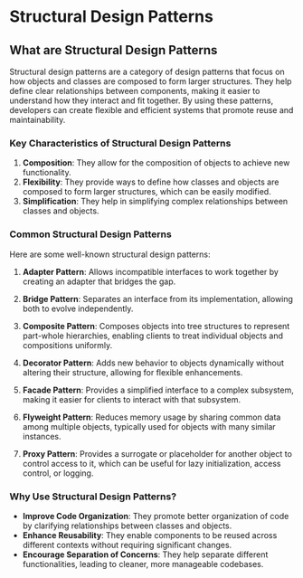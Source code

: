 # Structural Design Patterns

## What are Structural Design Patterns

Structural design patterns are a category of design patterns that focus on how objects and classes are composed to form larger structures. They help define clear relationships between components, making it easier to understand how they interact and fit together. By using these patterns, developers can create flexible and efficient systems that promote reuse and maintainability.

### Key Characteristics of Structural Design Patterns

1. **Composition**: They allow for the composition of objects to achieve new functionality.
2. **Flexibility**: They provide ways to define how classes and objects are composed to form larger structures, which can be easily modified.
3. **Simplification**: They help in simplifying complex relationships between classes and objects.

### Common Structural Design Patterns

Here are some well-known structural design patterns:

1. **Adapter Pattern**: Allows incompatible interfaces to work together by creating an adapter that bridges the gap.

2. **Bridge Pattern**: Separates an interface from its implementation, allowing both to evolve independently.

3. **Composite Pattern**: Composes objects into tree structures to represent part-whole hierarchies, enabling clients to treat individual objects and compositions uniformly.

4. **Decorator Pattern**: Adds new behavior to objects dynamically without altering their structure, allowing for flexible enhancements.

5. **Facade Pattern**: Provides a simplified interface to a complex subsystem, making it easier for clients to interact with that subsystem.

6. **Flyweight Pattern**: Reduces memory usage by sharing common data among multiple objects, typically used for objects with many similar instances.

7. **Proxy Pattern**: Provides a surrogate or placeholder for another object to control access to it, which can be useful for lazy initialization, access control, or logging.

### Why Use Structural Design Patterns?

- **Improve Code Organization**: They promote better organization of code by clarifying relationships between classes and objects.
- **Enhance Reusability**: They enable components to be reused across different contexts without requiring significant changes.
- **Encourage Separation of Concerns**: They help separate different functionalities, leading to cleaner, more manageable codebases.
